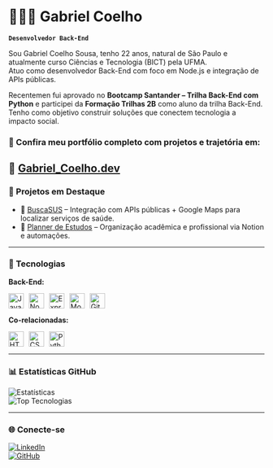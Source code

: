 # 👨🏻‍💻 Gabriel Coelho

**`Desenvolvedor Back-End`**

Sou Gabriel Coelho Sousa, tenho 22 anos, natural de São Paulo e atualmente curso Ciências e Tecnologia (BICT) pela UFMA.  
Atuo como desenvolvedor Back-End com foco em Node.js e integração de APIs públicas.  

Recentemen fui aprovado no **Bootcamp Santander – Trilha Back-End com Python** e participei da **Formação Trilhas 2B** como aluno da trilha Back-End. Tenho como objetivo construir soluções que conectem tecnologia a impacto social.


### 🧠 Confira meu portfólio completo com projetos e trajetória em:  
  🔗 **[Gabriel_Coelho.dev](https://portifolio-xi-ecru.vercel.app/)**
---

### 🚀 Projetos em Destaque

- 🔎 [BuscaSUS](https://github.com/Coelho-G-Dev/Desafio-05-Back-End) – Integração com APIs públicas + Google Maps para localizar serviços de saúde.
- 📘 [Planner de Estudos](https://github.com/Coelho-G-Dev/Planer-de-Estudos-) – Organização acadêmica e profissional via Notion e automações.

---

### 🤖 Tecnologias

**Back-End:**

<div style="display: flex; flex-wrap: wrap; gap: 10px;">
  <img src="https://cdn.jsdelivr.net/gh/devicons/devicon@latest/icons/javascript/javascript-original.svg" width="30px" title="JavaScript"/>
  <img src="https://cdn.jsdelivr.net/gh/devicons/devicon@latest/icons/nodejs/nodejs-original.svg" width="30px" title="Node.js"/>
  <img src="https://cdn.jsdelivr.net/gh/devicons/devicon@latest/icons/express/express-original.svg" width="30px" title="Express"/>
  <img src="https://cdn.jsdelivr.net/gh/devicons/devicon@latest/icons/mongodb/mongodb-original-wordmark.svg" width="30px" title="MongoDB"/>
  <img src="https://cdn.jsdelivr.net/gh/devicons/devicon@latest/icons/git/git-original.svg" width="30px" title="Git"/>
</div>

**Co-relacionadas:**

<div style="display: flex; flex-wrap: wrap; gap: 10px; margin-top: 10px;">
  <img src="https://cdn.jsdelivr.net/gh/devicons/devicon@latest/icons/html5/html5-original.svg" width="30px" title="HTML"/>
  <img src="https://cdn.jsdelivr.net/gh/devicons/devicon@latest/icons/css3/css3-original.svg" width="30px" title="CSS"/>
  <img src="https://cdn.jsdelivr.net/gh/devicons/devicon@latest/icons/python/python-original.svg" width="30px" title="Python"/>
</div>

---

### 📊 Estatísticas GitHub

![Estatísticas](https://github-readme-stats.vercel.app/api?username=Coelho-G-Dev&show_icons=true&theme=tokyonight&include_all_commits=true)  
![Top Tecnologias](https://github-readme-stats.vercel.app/api/top-langs/?username=Coelho-G-Dev&theme=tokyonight&layout=compact&custom_title=Tecnologias&langs_count=9)

---

### 🌐 Conecte-se

[![LinkedIn](https://img.shields.io/badge/LinkedIn-Gabriel%20Coelho%20Sousa-blue?style=for-the-badge&logo=linkedin)](https://www.linkedin.com/in/gabriel-coelho-7184a32a3)  
[![GitHub](https://img.shields.io/badge/GitHub-Coelho--G--Dev-181717?style=for-the-badge&logo=github)](https://github.com/Coelho-G-Dev)
